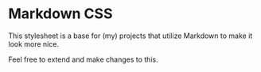 # Markdown CSS

This stylesheet is a base for (my) projects that utilize Markdown to make it look more nice.

Feel free to extend and make changes to this.